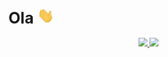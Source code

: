 # Ola <img src ="https://raw.githubusercontent.com/guilherme-mutao/guilherme-mutao/master//hi.gif" width="30px">

<div align="center">
  <a href="https://github.com/guilherme-mutao">
  <img height="180em" src="https://github-readme-stats.vercel.app/api?username=guilherme-mutao&show_icons=true&theme=dark&include_all_commits=true&count_private=true"/>
  <img height="180em" src="https://github-readme-stats.vercel.app/api/top-langs/?username=guilherme-mutao&layout=compact&langs_count=16&theme=dark&count_private=true"/>
</div>
